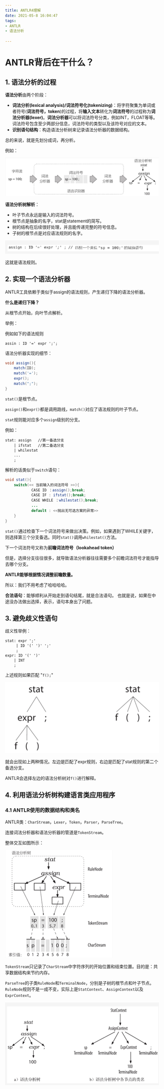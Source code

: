 ```yaml
---
title: ANTLR4理解
date: 2021-05-8 16:04:47
tags: 
- ANTLR
- 语法分析

---
```


# ANTLR背后在干什么？

## 1. 语法分析的过程

**语法分析**由两个阶段：

- **词法分析(lexical analysis)/词法符号化(tokenizing)**：将字符聚集为单词或者符号(**词法符号，token**)的过程，将**输入文本**转化为**词法符号**的过程称为**词法分析器(lexer)**。**词法分析器**可以将词法符号分类，例如INT，FLOAT等等。词法符号包含至少两部分信息，词法符号的类型以及该符号对应的文本。
- **识别语句结构**：构造语法分析树来记录语法分析器的数据结构。

总的来说，就是先划分成词，再分析。

例如：

![image-20210426213615055](https://raw.githubusercontent.com/ghj1998/image_repository/main/image-20210426213615055.png)

**语法分析树解析**：

- 叶子节点永远是输入的词法符号。
- 根节点是抽象的名字，stat是statement的简写。
- 树的结构在后续很好处理，并且能传递完整的符号信息。
- 子树的根节点是对应语法规则的名字。

![image-20210426215414826](https://raw.githubusercontent.com/ghj1998/image_repository/main/image-20210426215414826.png)

这就是语法规则。

## 2. 实现一个语法分析器

ANTLR工具依赖于类似于assign的语法规则，产生递归下降的语法分析器。

**什么是递归下降？**

从根节点开始，向叶节点解析。

举例：

例如如下的语法规则

```apl
assin : ID '=' expr ';';
```

语法分析器实现的细节：

```java
void assign(){
    match(ID);
    match('=');
    expr();
    match(";");
}
```

`stat()`是根节点。

`assign()`和`expr()`都是调用路线，`match()`对应了语法规则的叶子节点。

`stat`规则能对应多个`assign`级别的分支。

例如：

```api
stat: assign   //第一备选分支
    | ifstat   //第二备选分支
    | whilestat
    ...
    ;
```

解析的话类似于`switch`语句：

```java
void stat(){
    switch(<< 当前输入的词法符号 >>){
            CASE ID ：assign();break;
            CASE IF : ifstat();break;
            CASE WHILE ：whilestat();break;
            ...
            default : <<抛出无可选方案的异常>>
    }
}
```

`stat()`通过检查下一个词法符号来做出决策。例如，如果遇到了WHILE关键字，则选择第三个分支备选。同时`stat()`调用`whilestat()`方法。

下一个词法符号又称为**前瞻词法符号（lookahead token）**

但是，选择分支往往很多，就导致语法分析器往往需要多个前瞻词法符号才能指导去哪个分支。

**ANTLR能够根据情况调整前瞻数量。**

所以：我们不用考虑了哈哈哈哈。

**合法语句**：能够顺利从开始走到语句结尾，就是合法语句。
也就是说，如果在中途没办法做出选择，表示，语句本身出了问题。

## 3. 避免歧义性语句

歧义性举例：

```api
stat: expr ';'
     | ID '(' ')' ';'
     ;
expr: ID '(' ')'
	| INT
	;
```

上述规则如果匹配 "`f();`"

![image-20210508160604632](https://raw.githubusercontent.com/ghj1998/image_repository/main/image-20210508160604632.png)

就会出现如上两种情况。左边是匹配了expr规则，右边是匹配了stat规则的第二个备选分支。

ANTLR会选择左边的语法分析树对`f()`进行解释。

## 4. 利用语法分析树构建语言类应用程序

### 4.1 ANTLR使用的数据结构和类名

ANTLR类：`CharStream`，`Lexer`，`Token`，`Parser`，`ParseTree`。

连接词法分析器和语法分析器的管道是`TokenStream`。

整体交互如图所示：

<img src="https://raw.githubusercontent.com/ghj1998/image_repository/main/image-20210508162752717.png" alt="image-20210508162752717" style="zoom:50%;" />

`TokenStream`只记录了`CharStream`中字符序列的开始位置和结束位置。目的是：共享数据结构来节约内存。

`ParseTree`的子类`RuleNode`和`TerminalNode`，分别是子树的根节点和叶子节点。`RuleNode`规则不是一成不变，实际上是`StatContext`、`AssignContext`以及`ExprContext`。

<img src="https://raw.githubusercontent.com/ghj1998/image_repository/main/image-20210508163241574.png" alt="image-20210508163241574" style="zoom:75%;" />



